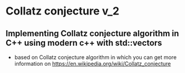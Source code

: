 # Collatz conjecture v_2

## Implementing Collatz conjecture algorithm in C++ using modern c++ with std::vectors
 * based on Collatz conjecture algorithm in which you can get more information on https://en.wikipedia.org/wiki/Collatz_conjecture